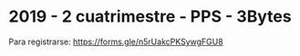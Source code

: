 <h1>
2019 - 2 cuatrimestre - PPS - 3Bytes
</h1>


Para registrarse: https://forms.gle/n5rUakcPKSywgFGU8
